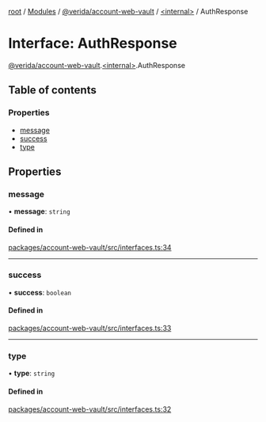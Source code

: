 [root](../README.md) / [Modules](../modules.md) / [@verida/account-web-vault](../modules/verida_account_web_vault.md) / [<internal\>](../modules/verida_account_web_vault._internal_.md) / AuthResponse

# Interface: AuthResponse

[@verida/account-web-vault](../modules/verida_account_web_vault.md).[<internal\>](../modules/verida_account_web_vault._internal_.md).AuthResponse

## Table of contents

### Properties

- [message](verida_account_web_vault._internal_.AuthResponse.md#message)
- [success](verida_account_web_vault._internal_.AuthResponse.md#success)
- [type](verida_account_web_vault._internal_.AuthResponse.md#type)

## Properties

### message

• **message**: `string`

#### Defined in

[packages/account-web-vault/src/interfaces.ts:34](https://github.com/verida/verida-js/blob/c03b336/packages/account-web-vault/src/interfaces.ts#L34)

___

### success

• **success**: `boolean`

#### Defined in

[packages/account-web-vault/src/interfaces.ts:33](https://github.com/verida/verida-js/blob/c03b336/packages/account-web-vault/src/interfaces.ts#L33)

___

### type

• **type**: `string`

#### Defined in

[packages/account-web-vault/src/interfaces.ts:32](https://github.com/verida/verida-js/blob/c03b336/packages/account-web-vault/src/interfaces.ts#L32)
